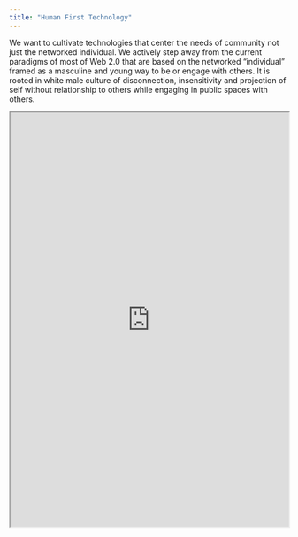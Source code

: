 ```yaml
---
title: "Human First Technology"
---
```


We want to cultivate technologies that center the needs of community not just the networked individual. We actively step away from the current paradigms of most of Web 2.0 that are based on the networked “individual” framed as a masculine and young way to be or engage with others. It is rooted in white male culture of disconnection, insensitivity and projection of self without relationship to others while engaging in public spaces with others.

<iframe height="750" width="100%" src="https://ewelton.github.io/ktest/wiki.html#Human%20First%20Technology"></iframe>

